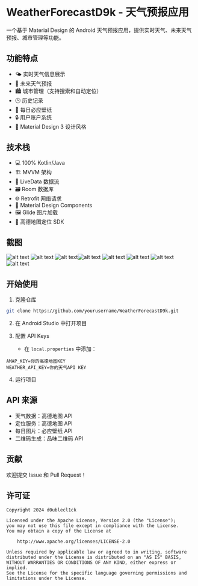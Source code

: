 # WeatherForecastD9k - 天气预报应用

一个基于 Material Design 的 Android 天气预报应用，提供实时天气、未来天气预报、城市管理等功能。

## 功能特点

- 🌤️ 实时天气信息展示
- 📅 未来天气预报
- 🏙️ 城市管理（支持搜索和自动定位）
- 🕒 历史记录
- 🎨 每日必应壁纸
- 🔒 用户账户系统
- 📱 Material Design 3 设计风格

## 技术栈

- 💻 100% Kotlin/Java
- 🏗️ MVVM 架构
- 🔄 LiveData 数据流
- 🗃️ Room 数据库
- 🌐 Retrofit 网络请求
- 🎨 Material Design Components
- 🖼️ Glide 图片加载
- 📍 高德地图定位 SDK

## 截图
![alt text](imgs/register.jpg) ![alt text](imgs/login.jpg) ![alt text](imgs/map.jpg)![alt text](imgs/Weather1.jpg)  ![alt text](imgs/Weather2.jpg) ![alt text](imgs/recommend.jpg) ![alt text](imgs/history.jpg) ![alt text](imgs/setting.jpg)

## 开始使用

1. 克隆仓库
```bash
git clone https://github.com/yourusername/WeatherForecastD9k.git
```

2. 在 Android Studio 中打开项目

3. 配置 API Keys
   - 在 `local.properties` 中添加：
```properties
AMAP_KEY=你的高德地图KEY
WEATHER_API_KEY=你的天气API KEY
```

4. 运行项目

## API 来源

- 天气数据：高德地图 API
- 定位服务：高德地图 API
- 每日图片：必应壁纸 API
- 二维码生成：品味二维码 API

## 贡献

欢迎提交 Issue 和 Pull Request！

## 许可证

```
Copyright 2024 d0ublecl1ck

Licensed under the Apache License, Version 2.0 (the "License");
you may not use this file except in compliance with the License.
You may obtain a copy of the License at

    http://www.apache.org/licenses/LICENSE-2.0

Unless required by applicable law or agreed to in writing, software
distributed under the License is distributed on an "AS IS" BASIS,
WITHOUT WARRANTIES OR CONDITIONS OF ANY KIND, either express or implied.
See the License for the specific language governing permissions and
limitations under the License.
```